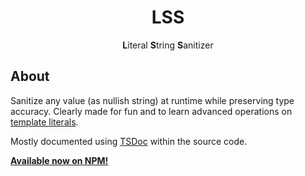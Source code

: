 <div align=center>

# LSS
**L**iteral **S**tring **S**anitizer

</div>

## About

Sanitize any value (as nullish string) at runtime while preserving type accuracy.
Clearly made for fun and to learn advanced operations on [template literals][ts1].

Mostly documented using [TSDoc] within the source code.

**[Available now on NPM!][npm]**

[TSDoc]: https://tsdoc.org/ "TSDoc: Homepage"
[ts1]: https://www.typescriptlang.org/docs/handbook/2/template-literal-types.html "TypeScript: Documentation – Template Literal Types"
[npm]: https://www.npmjs.com/package/@spacingbat3/lss "@spacingbat3/lss – NPM repository page"
